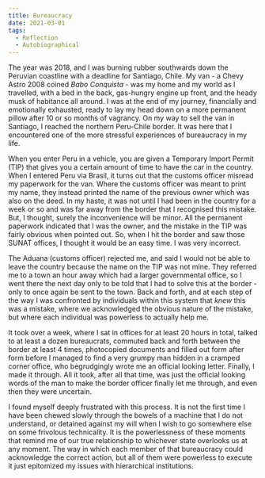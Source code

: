 ```yaml
---
title: Bureaucracy
date: 2021-03-01
tags:
  - Reflection
  - Autobiographical
---
```


The year was 2018, and I was burning rubber southwards down the Peruvian coastline with a deadline for Santiago, Chile. My van - a Chevy Astro 2008 coined *Babo Conquista* - was my home and my world as I travelled, with a bed in the back, gas-hungry engine up front, and the heady musk of habitance all around. I was at the end of my journey, financially and emotionally exhausted, ready to lay my head down on a more permanent pillow after 10 or so months of vagrancy. On my way to sell the van in Santiago, I reached the northern Peru-Chile border. It was here that I encountered one of the more stressful experiences of bureaucracy in my life.

When you enter Peru in a vehicle, you are given a Temporary Import Permit (TIP) that gives you a certain amount of time to have the car in the country. When I entered Peru via Brasil, it turns out that the customs officer misread my paperwork for the van. Where the customs officer was meant to print my name, they instead printed the name of the previous owner which was also on the deed. In my haste, it was not until I had been in the country for a week or so and was far away from the border that I recognised this mistake. But, I thought, surely the inconvenience will be minor. All the permanent paperwork indicated that I was the owner, and the mistake in the TIP was fairly obvious when pointed out. So, when I hit the border and saw those SUNAT offices, I thought it would be an easy time. I was very incorrect.

The Aduana (customs officer) rejected me, and said I would not be able to leave the country because the name on the TIP was not mine. They referred me to a town an hour away which had a larger governmental office, so I went there the next day only to be told that I had to solve this at the border - only to once again be sent to the town. Back and forth, and at each step of the way I was confronted by individuals within this system that *knew* this was a mistake, where we acknowledged the obvious nature of the mistake, but where each individual was powerless to actually help me.

It took over a week, where I sat in offices for at least 20 hours in total, talked to at least a dozen bureaucrats, commuted back and forth between the border at least 4 times, photocopied documents and filled out form after form before I managed to find a very grumpy man hidden in a cramped corner office, who  begrudgingly wrote me an official looking letter. Finally, I made it through. All it took, after all that time, was just the official looking words of the man to make the border officer finally let me through, and even then they were uncertain.

I found myself deeply frustrated with this process. It is not the first time I have been chewed slowly through the bowels of a machine that I do not understand, or detained against my will when I wish to go somewhere else on some frivolous technicality. It is the powerlessness of these moments that remind me of our true relationship to whichever state overlooks us at any moment. The way in which each member of that bureaucracy could acknowledge the correct action, but all of them were powerless to execute it just epitomized my issues with hierarchical institutions.